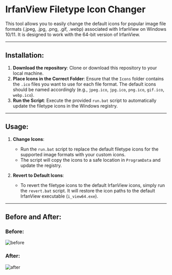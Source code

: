 # IrfanView Filetype Icon Changer

This tool allows you to easily change the default icons for popular image file formats (.jpeg, .jpg, .png, .gif, .webp) associated with IrfanView on Windows 10/11. It is designed to work with the 64-bit version of IrfanView.

---

## Installation:
1. **Download the repository**: Clone or download this repository to your local machine.
2. **Place Icons in the Correct Folder**: Ensure that the `Icons` folder contains the `.ico` files you want to use for each file format. The default icons should be named accordingly (e.g., `jpeg.ico`, `jpg.ico`, `png.ico`, `gif.ico`, `webp.ico`).
3. **Run the Script**: Execute the provided `run.bat` script to automatically update the filetype icons in the Windows registry.

---

## Usage:
1. **Change Icons**:
   - Run the `run.bat` script to replace the default filetype icons for the supported image formats with your custom icons.
   - The script will copy the icons to a safe location in `ProgramData` and update the registry.

2. **Revert to Default Icons**:
   - To revert the filetype icons to the default IrfanView icons, simply run the `revert.bat` script. It will restore the icon paths to the default IrfanView executable (`i_view64.exe`).


---

## Before and After:
### Before:
![before](https://github.com/user-attachments/assets/8b87c198-652d-4590-956b-d60a31917afc)

### After:
![after](https://github.com/user-attachments/assets/04e0cbc1-ce5a-4b18-ba37-dbbe418a4d1b)
